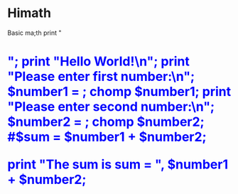 # Himath
Basic ma;th
print "<html><h1><font color=blue>";
print "Hello World!\n";
print "Please enter first number:\n";
$number1 = <STDIN>;
chomp $number1;
print "Please enter second number:\n";
$number2 = <STDIN>;
chomp $number2;
#$sum = $number1 + $number2;
 
print "The sum is sum = ", $number1 + $number2;
